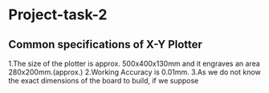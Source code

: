 # Project-task-2
## Common specifications of X-Y Plotter
1.The size of the plotter is approx. 500x400x130mm and it engraves an area 280x200mm.(approx.)
2.Working Accuracy is 0.01mm.
3.As we do not know the exact dimensions of the board to build, if we suppose 
